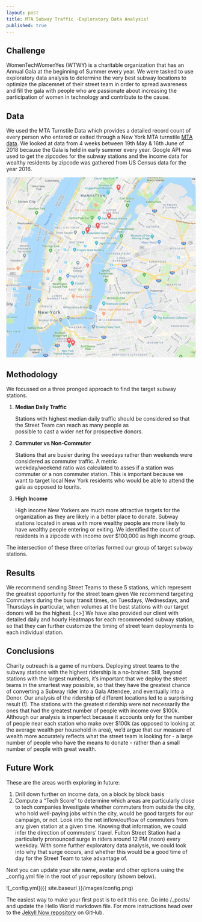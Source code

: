 ```yaml
---
layout: post
title: MTA Subway Traffic -Exploratory Data Analysis!
published: true
---
```


## Challenge
WomenTechWomenYes (WTWY) is a charitable organization that has an Annual Gala at the beginning of Summer every year. We were tasked to use exploratory data analysis to determine the very best subway locations to optimize the placemnet of their street team in order to spread awareness and fill the gala with people who are passionate about increasing the participation of women in technology and contribute to the cause.

## Data
We used the MTA Turnstile Data which provides a detailed record count of every person who entered or exited through a New York MTA turnstile [MTA data](http://web.mta.info/developers/turnstile.html). We looked at data from 4 weeks  between 19th May & 16th June of 2018 because the Gala is held in early summer every year. Google API was used to get the zipcodes for the subway stations and the income data for wealthy residents by zipcode  was gathered from US Census data for the year 2016.

![Station Locations Map.png](https://github.com/hiranya33/hiranya33.github.io/blob/master/_posts/Station%20Locations%20Map.png)

## Methodology
We focussed on a three pronged approach to find the target subway stations.

1. **Median Daily Traffic**
   
   Stations with highest median daily traffic should be considered so that the Street Team can reach as many people as                      
   possible to cast a wider net for prospective donors.
2. **Commuter vs Non-Commuter**
   
   Stations that are busier during the weedays rather than weekends were considered as commuter traffic. A metric  
   weekday/weekend ratio was calculated to asses if a station was commuter or a non commuter station. This is important
   because we want to target local New York residents who would be able to attend the gala as opposed to tourits.
3. **High Income**
   
   High income New Yorkers are much more attractive targets for the organization as they are likely in a better place to
   donate. Subway stations located in areas with more wealthy people are more likely to have wealthy people entering or
   exiting. We identified the count of residents in a zipcode with income over $100,000  as high income group.

The intersection of these three criterias formed our group of target subway stations.

## Results

We recommend sending Street Teams to these 5 stations, which represent the greatest opportunity for the street team given 
We recommend targeting Commuters during the busy transit times, on Tuesdays, Wednesdays, and Thursdays in particular, when volumes at the best stations with our target donors will be the highest.
[<<SEE HEATMAP>>]
We have also provided our client with detailed daily and hourly Heatmaps for each recommended subway station, so that they can further customize the timing of street team deployments to each individual station.
   
## Conclusions

Charity outreach is a game of numbers. Deploying street teams to the subway stations with the highest ridership is a no-brainer.
Still, beyond stations with the largest numbers, it’s important that we deploy the street teams in the smartest way possible, so that they have the greatest chance of converting a Subway rider into a Gala Attendee, and eventually into a Donor.
Our analysis of the ridership of different locations led to a surprising result (!).
The stations with the greatest ridership were not necessarily the ones that had the greatest number of people with income over $100k.
Although our analysis is imperfect because it accounts only for the number of people near each station who make over $100k (as opposed to looking at the average wealth per household in area), we’d argue that our measure of wealth more accurately reflects what the street team is looking for - a large number of people who have the means to donate - rather than a small number of people with great wealth.


## Future Work
These are the areas worth exploring in future:
 
1. Drill down further on income data, on a block by block basis 
2. Compute a “Tech Score” to determine which areas are particularly close to tech companies 
Investigate whether commuters from outside the city, who hold well-paying jobs within the city, would be good targets for our campaign, or not.
Look into the net inflow/outflow of commuters from any given station at a given time. Knowing that information, we could infer the direction of commuters’ travel.
Fulton Street Station had a particularly pronounced surge in riders around 12 PM (noon) every weekday. With some further exploratory data analysis, we could look into why that surge occurs, and whether this would be a good time of day for the Street Team to take advantage of.



Next you can update your site name, avatar and other options using the _config.yml file in the root of your repository (shown below).

![_config.yml]({{ site.baseurl }}/images/config.png)

The easiest way to make your first post is to edit this one. Go into /_posts/ and update the Hello World markdown file. For more instructions head over to the [Jekyll Now repository](https://github.com/barryclark/jekyll-now) on GitHub.
